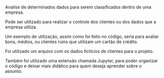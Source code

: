 Analise de determinados dados para serem classificados dentro de uma empresa.

Pode ser utilizado para realizar o controle dos clientes ou dos dados que a empresa utiliza.

Um exemplo de utilização, assim como foi feito no código, seria para avaliar bons, médios, ou clientes ruins que utilizam um cartão de crédito.

Foi utilizado um arquivo com os dados fictícios de clientes para o projeto.

Também foi utilizado uma extensão chamada Jupyter, para poder organizar o código e deixar mais didático para quem deseja aprender sobre o assunto.
